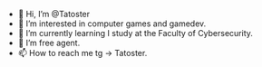 - 👋 Hi, I’m @Tatoster
- 👀 I’m interested in computer games and gamedev.
- 🌱 I’m currently learning I study at the Faculty of Cybersecurity. 
- 💞️ I’m free agent.
- 📫 How to reach me tg -> Tatoster.

<!---
Tatoster/Tatoster is a ✨ special ✨ repository because its `README.md` (this file) appears on your GitHub profile.
You can click the Preview link to take a look at your changes.
--->
